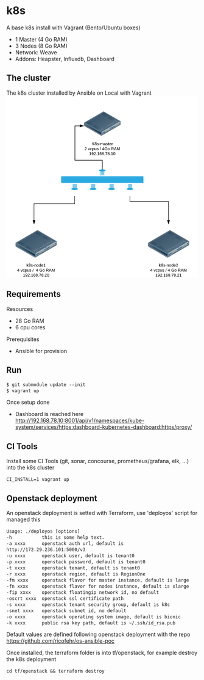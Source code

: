 # k8s

A base k8s install with Vagrant (Bento/Ubuntu boxes)
- 1 Master (4 Go RAM)
- 3 Nodes (8 Go RAM)
- Network: Weave
- Addons: Heapster, Influxdb, Dashboard

## The cluster

The k8s cluster installed by Ansible on Local with Vagrant
![k8s cluster](https://github.com/ricofehr/k8s/raw/master/k8s-cluster.png)

## Requirements

Resources
- 28 Go RAM
- 6 cpu cores

Prerequisites
- Ansible for provision

## Run

```
$ git submodule update --init
$ vagrant up
```

Once setup done
- Dashboard is reached here
http://192.168.78.10:8001/api/v1/namespaces/kube-system/services/https:dashboard-kubernetes-dashboard:https/proxy/

## CI Tools

Install some CI Tools (git, sonar, concourse, prometheus/grafana, elk, ...) into the k8s cluster
```
CI_INSTALL=1 vagrant up
```

## Openstack deployment

An openstack deployment is setted with Terraform, use 'deployos' script for managed this
```
Usage: ./deployos [options]
-h           this is some help text.
-a xxxx      openstack auth url, default is http://172.29.236.101:5000/v3
-u xxxx      openstack user, default is tenant0
-p xxxx      openstack password, default is tenant0
-t xxxx      openstack tenant, default is tenant0
-r xxxx      openstack region, default is RegionOne
-fm xxxx     openstack flavor for master instance, default is large
-fn xxxx     openstack flavor for nodes instance, default is xlarge
-fip xxxx    openstack floatingip network id, no default
-oscrt xxxx  openstack ssl certificate path
-s xxxx      openstack tenant security group, default is k8s
-snet xxxx   openstack subnet id, no default
-o xxxx      openstack operating system image, default is bionic
-k xxxx      public rsa key path, default is ~/.ssh/id_rsa.pub
```
Default values are defined following openstack deployment with the repo https://github.com/ricofehr/os-ansible-poc

Once installed, the terraform folder is into tf/openstack, for example destroy the k8s deployment
```
cd tf/openstack && terraform destroy
```
